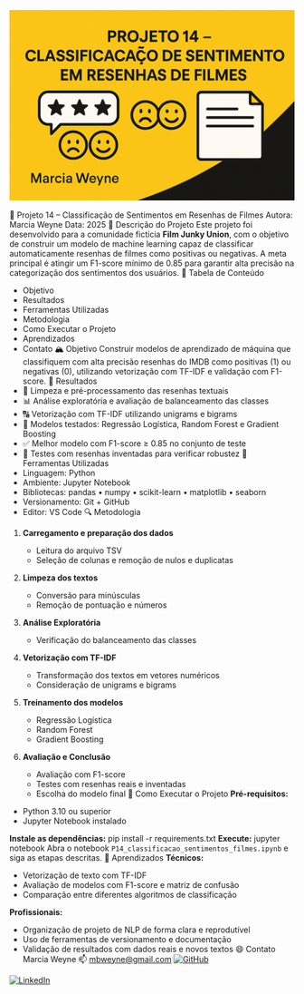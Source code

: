 ![Banner do Projeto](banner.png)

🧠 Projeto 14 – Classificação de Sentimentos em Resenhas de Filmes
Autora: Marcia Weyne
Data: 2025
📝 Descrição do Projeto
Este projeto foi desenvolvido para a comunidade fictícia **Film Junky Union**, com o objetivo de construir um modelo de machine learning capaz de classificar automaticamente resenhas de filmes como positivas ou negativas. A meta principal é atingir um F1-score mínimo de 0.85 para garantir alta precisão na categorização dos sentimentos dos usuários.
📑 Tabela de Conteúdo
- Objetivo
- Resultados
- Ferramentas Utilizadas
- Metodologia
- Como Executar o Projeto
- Aprendizados
- Contato
🏔 Objetivo
Construir modelos de aprendizado de máquina que classifiquem com alta precisão resenhas do IMDB como positivas (1) ou negativas (0), utilizando vetorização com TF-IDF e validação com F1-score.
🏁 Resultados
- 🧹 Limpeza e pré-processamento das resenhas textuais
- 📊 Análise exploratória e avaliação de balanceamento das classes
- 🔠 Vetorização com TF-IDF utilizando unigrams e bigrams
- 🤖 Modelos testados: Regressão Logística, Random Forest e Gradient Boosting
- ✅ Melhor modelo com F1-score ≥ 0.85 no conjunto de teste
- 📝 Testes com resenhas inventadas para verificar robustez
🧰 Ferramentas Utilizadas
- Linguagem: Python
- Ambiente: Jupyter Notebook
- Bibliotecas: pandas • numpy • scikit-learn • matplotlib • seaborn
- Versionamento: Git + GitHub
- Editor: VS Code
🔍 Metodologia
1. **Carregamento e preparação dos dados**
   - Leitura do arquivo TSV
   - Seleção de colunas e remoção de nulos e duplicatas

2. **Limpeza dos textos**
   - Conversão para minúsculas
   - Remoção de pontuação e números

3. **Análise Exploratória**
   - Verificação do balanceamento das classes

4. **Vetorização com TF-IDF**
   - Transformação dos textos em vetores numéricos
   - Consideração de unigrams e bigrams

5. **Treinamento dos modelos**
   - Regressão Logística
   - Random Forest
   - Gradient Boosting

6. **Avaliação e Conclusão**
   - Avaliação com F1-score
   - Testes com resenhas reais e inventadas
   - Escolha do modelo final
💽 Como Executar o Projeto
**Pré-requisitos:**
- Python 3.10 ou superior
- Jupyter Notebook instalado

**Instale as dependências:**
pip install -r requirements.txt
**Execute:**
jupyter notebook
Abra o notebook `P14_classificacao_sentimentos_filmes.ipynb` e siga as etapas descritas.
📝 Aprendizados
**Técnicos:**
- Vetorização de texto com TF-IDF
- Avaliação de modelos com F1-score e matriz de confusão
- Comparação entre diferentes algoritmos de classificação

**Profissionais:**
- Organização de projeto de NLP de forma clara e reprodutível
- Uso de ferramentas de versionamento e documentação
- Validação de resultados com dados reais e novos textos
😄 Contato
Marcia Weyne
📫 mbweyne@gmail.com
[![GitHub](https://img.shields.io/badge/-GitHub-000?style=for-the-badge&logo=github)](https://github.com/mbweyne/P14_sentimentos_imdb)

[![LinkedIn](https://img.shields.io/badge/-LinkedIn-0077B5?style=for-the-badge&logo=linkedin&logoColor=white)](https://www.linkedin.com/in/marcia-bayardino-weyne)
 